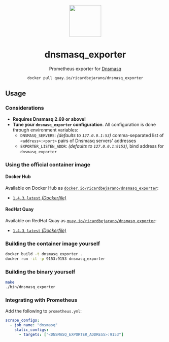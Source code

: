 <div align="center">
  <p><img src="https://emojipedia-us.s3.dualstack.us-west-1.amazonaws.com/thumbs/160/apple/325/fire_1f525.png" width="100px"></p>
  <h1>dnsmasq_exporter</h1>
  <p>Prometheus exporter for <a href="https://thekelleys.org.uk/dnsmasq/doc.html">Dnsmasq</a></p>
  <code>docker pull quay.io/ricardbejarano/dnsmasq_exporter</code>
</div>


## Usage

### Considerations

* **Requires Dnsmasq 2.69 or above!**
* **Tune your `dnsmasq_exporter` configuration**. All configuration is done through environment variables:
  * `DNSMASQ_SERVERS`: *(defaults to `127.0.0.1:53`)* comma-separated list of `<address>:<port>` pairs of Dnsmasq servers' addresses
  * `EXPORTER_LISTEN_ADDR`: *(defaults to `127.0.0.1:9153`)*, bind address for `dnsmasq_exporter`

### Using the official container image

#### Docker Hub

Available on Docker Hub as [`docker.io/ricardbejarano/dnsmasq_exporter`](https://hub.docker.com/r/ricardbejarano/dnsmasq_exporter):

- [`1.4.3`, `latest` *(Dockerfile)*](Dockerfile)

#### RedHat Quay

Available on RedHat Quay as [`quay.io/ricardbejarano/dnsmasq_exporter`](https://quay.io/repository/ricardbejarano/dnsmasq_exporter):

- [`1.4.3`, `latest` *(Dockerfile)*](Dockerfile)

### Building the container image yourself

```bash
docker build -t dnsmasq_exporter .
docker run -it -p 9153:9153 dnsmasq_exporter
```

### Building the binary yourself

```bash
make
./bin/dnsmasq_exporter
```

### Integrating with Prometheus

Add the following to `prometheus.yml`:

```yaml
scrape_configs:
  - job_name: "dnsmasq"
    static_configs:
      - targets: ["<DNSMASQ_EXPORTER_ADDRESS>:9153"]
```
